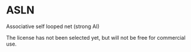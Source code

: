 # ASLN
Associative self looped net (strong AI)


The license has not been selected yet, but will not be free for commercial use.
